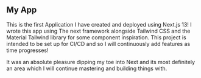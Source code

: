 ## My App

This is the first Application I have created and deployed using Next.js 13! 
I wrote this app using The next framework alongside Tailwind CSS and the Material Tailwind library for some component inspiration.
This project is intended to be set up for CI/CD and so I will continuously add features as time progresses!

It was an absolute pleasure dipping my toe into Next and its most definitely an area which I will continue mastering and building things with.

